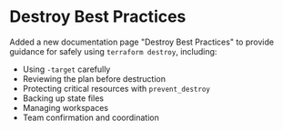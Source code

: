 # Destroy Best Practices

Added a new documentation page "Destroy Best Practices" to provide guidance for safely using `terraform destroy`, including:

- Using `-target` carefully
- Reviewing the plan before destruction
- Protecting critical resources with `prevent_destroy`
- Backing up state files
- Managing workspaces
- Team confirmation and coordination

